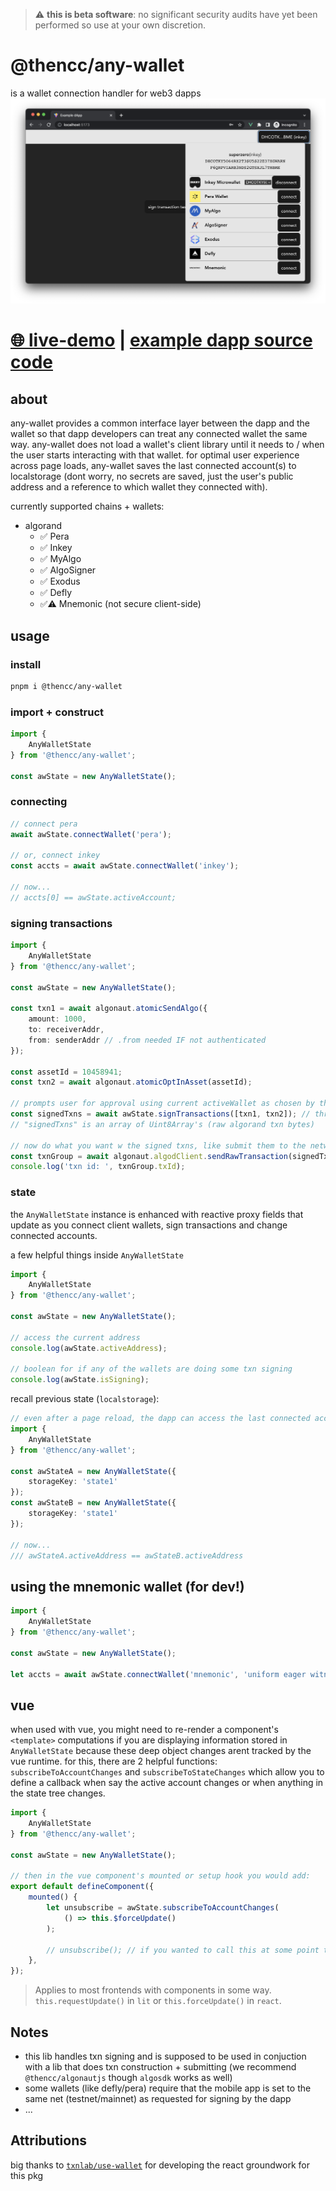 > ⚠️ **this is beta software**: no significant security audits have yet been performed so use at your own discretion.


# @thencc/any-wallet
is a wallet connection handler for web3 dapps
![](./any-wallet-screenshot.png)

# [🌐 live-demo](https://thencc.github.io/any-wallet/) | [example dapp source code](https://github.com/thencc/any-wallet/blob/main/example-dapp/src/components/Demo.vue)


## about
any-wallet provides a common interface layer between the dapp and the wallet so that dapp developers can treat any connected wallet the same way. any-wallet does not load a wallet's client library until it needs to / when the user starts interacting with that wallet. for optimal user experience across page loads, any-wallet saves the last connected account(s) to localstorage (dont worry, no secrets are saved, just the user's public address and a reference to which wallet they connected with).

currently supported chains + wallets:
- algorand
	- ✅ Pera
	- ✅ Inkey
	- ✅ MyAlgo
	- ✅ AlgoSigner 
	- ✅ Exodus 
	- ✅ Defly
	- ✅⚠️ Mnemonic (not secure client-side)


## usage

### install
```bash
pnpm i @thencc/any-wallet
```

### import + construct
```ts
import {
	AnyWalletState
} from '@thencc/any-wallet';

const awState = new AnyWalletState();
```


### connecting
```ts
// connect pera
await awState.connectWallet('pera');

// or, connect inkey
const accts = await awState.connectWallet('inkey');

// now...
// accts[0] == awState.activeAccount;
```

### signing transactions
```ts
import { 
	AnyWalletState
} from '@thencc/any-wallet';

const awState = new AnyWalletState();

const txn1 = await algonaut.atomicSendAlgo({
	amount: 1000,
	to: receiverAddr,
	from: senderAddr // .from needed IF not authenticated
});

const assetId = 10458941;
const txn2 = await algonaut.atomicOptInAsset(assetId);

// prompts user for approval using current activeWallet as chosen by the user
const signedTxns = await awState.signTransactions([txn1, txn2]); // throws if user rejects txn
// "signedTxns" is an array of Uint8Array's (raw algorand txn bytes)

// now do what you want w the signed txns, like submit them to the network
const txnGroup = await algonaut.algodClient.sendRawTransaction(signedTxns).do();
console.log('txn id: ', txnGroup.txId);
```


### state
the `AnyWalletState` instance is enhanced with reactive proxy fields that update as you connect client wallets, sign transactions and change connected accounts. 

a few helpful things inside `AnyWalletState`
```ts
import { 
	AnyWalletState
} from '@thencc/any-wallet';

const awState = new AnyWalletState();

// access the current address
console.log(awState.activeAddress);

// boolean for if any of the wallets are doing some txn signing
console.log(awState.isSigning);
```

recall previous state (`localstorage`):
```ts
// even after a page reload, the dapp can access the last connected account(s) by initializing with the same storageKey, which uses localstorage (by default) to remember relavent state fields. 
import { 
	AnyWalletState
} from '@thencc/any-wallet';

const awStateA = new AnyWalletState({
	storageKey: 'state1'
});
const awStateB = new AnyWalletState({
	storageKey: 'state1'
});

// now... 
/// awStateA.activeAddress == awStateB.activeAddress
```


## using the mnemonic wallet (for dev!)
```ts
import {
	AnyWalletState
} from '@thencc/any-wallet';

const awState = new AnyWalletState();

let accts = await awState.connectWallet('mnemonic', 'uniform eager witness salt evolve pole envelope name supreme column begin venue decline blast finger grunt avoid people crawl during street priority diary ability lend');
```



## vue
when used with vue, you might need to re-render a component's `<template>` computations if you are displaying information stored in `AnyWalletState` because these deep object changes arent tracked by the vue runtime. for this, there are 2 helpful functions: `subscribeToAccountChanges` and `subscribeToStateChanges` which allow you to define a callback when say the active account changes or when anything in the state tree changes.

```ts
import {
	AnyWalletState
} from '@thencc/any-wallet';

const awState = new AnyWalletState();

// then in the vue component's mounted or setup hook you would add:
export default defineComponent({
	mounted() {
		let unsubscribe = awState.subscribeToAccountChanges(
			() => this.$forceUpdate()
		);

		// unsubscribe(); // if you wanted to call this at some point the handler would stop getting called
	},
});
```

> Applies to most frontends with components in some way. `this.requestUpdate()` in `lit` or `this.forceUpdate()` in `react`.



## Notes
- this lib handles txn signing and is supposed to be used in conjuction with a lib that does txn construction + submitting (we recommend `@thencc/algonautjs` though `algosdk` works as well)
- some wallets (like defly/pera) require that the mobile app is set to the same net (testnet/mainnet) as requested for signing by the dapp
- ...


## Attributions

big thanks to [`txnlab/use-wallet`](https://github.com/TxnLab/use-wallet) for developing the react groundwork for this pkg
